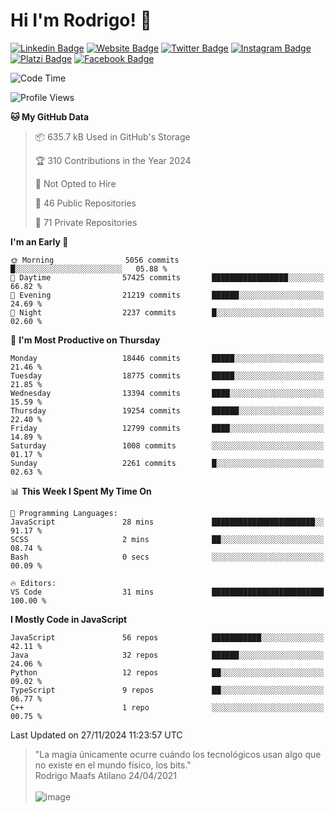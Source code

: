 # Hi I'm Rodrigo! 👋
[![Linkedin Badge](https://img.shields.io/badge/-rmaafs-blue?style=flat&logo=Linkedin&logoColor=white&link=https://www.linkedin.com/in/rmaafs/)](https://www.linkedin.com/in/rmaafs/)
[![Website Badge](https://img.shields.io/badge/-rmaafs.com-0a192f?style=flat&logo=Google-Chrome&logoColor=white&link=https://rmaafs.com)](https://rmaafs.com)
[![Twitter Badge](https://img.shields.io/badge/-@royendero-1ca0f1?style=flat&labelColor=1ca0f1&logo=twitter&logoColor=white&link=https://twitter.com/royendero)](https://twitter.com/royendero)
[![Instagram Badge](https://img.shields.io/badge/-@rmaafs-purple?style=flat&logo=instagram&logoColor=white&link=https://instagram.com/rmaafs/)](https://instagram.com/rmaafs)
[![Platzi Badge](https://img.shields.io/badge/-rmaafs-203845?style=flat&logo=Platzi&logoColor=98CA3F&link=https://platzi.com/p/rmaafs/)](https://platzi.com/p/rmaafs/)
[![Facebook Badge](https://img.shields.io/badge/-rmaafs-046CE4?style=flat&logo=Facebook&logoColor=white&link=https://www.facebook.com/rmaafs/)](https://www.facebook.com/rmaafs/)

<!--START_SECTION:waka-->
![Code Time](http://img.shields.io/badge/Code%20Time-3%2C104%20hrs%2040%20mins-blue)

![Profile Views](http://img.shields.io/badge/Profile%20Views-0-blue)

**🐱 My GitHub Data** 

> 📦 635.7 kB Used in GitHub's Storage 
 > 
> 🏆 310 Contributions in the Year 2024
 > 
> 🚫 Not Opted to Hire
 > 
> 📜 46 Public Repositories 
 > 
> 🔑 71 Private Repositories 
 > 
**I'm an Early 🐤** 

```text
🌞 Morning                5056 commits        █░░░░░░░░░░░░░░░░░░░░░░░░   05.88 % 
🌆 Daytime                57425 commits       █████████████████░░░░░░░░   66.82 % 
🌃 Evening                21219 commits       ██████░░░░░░░░░░░░░░░░░░░   24.69 % 
🌙 Night                  2237 commits        █░░░░░░░░░░░░░░░░░░░░░░░░   02.60 % 
```
📅 **I'm Most Productive on Thursday** 

```text
Monday                   18446 commits       █████░░░░░░░░░░░░░░░░░░░░   21.46 % 
Tuesday                  18775 commits       █████░░░░░░░░░░░░░░░░░░░░   21.85 % 
Wednesday                13394 commits       ████░░░░░░░░░░░░░░░░░░░░░   15.59 % 
Thursday                 19254 commits       ██████░░░░░░░░░░░░░░░░░░░   22.40 % 
Friday                   12799 commits       ████░░░░░░░░░░░░░░░░░░░░░   14.89 % 
Saturday                 1008 commits        ░░░░░░░░░░░░░░░░░░░░░░░░░   01.17 % 
Sunday                   2261 commits        █░░░░░░░░░░░░░░░░░░░░░░░░   02.63 % 
```


📊 **This Week I Spent My Time On** 

```text
💬 Programming Languages: 
JavaScript               28 mins             ███████████████████████░░   91.17 % 
SCSS                     2 mins              ██░░░░░░░░░░░░░░░░░░░░░░░   08.74 % 
Bash                     0 secs              ░░░░░░░░░░░░░░░░░░░░░░░░░   00.09 % 

🔥 Editors: 
VS Code                  31 mins             █████████████████████████   100.00 % 
```

**I Mostly Code in JavaScript** 

```text
JavaScript               56 repos            ███████████░░░░░░░░░░░░░░   42.11 % 
Java                     32 repos            ██████░░░░░░░░░░░░░░░░░░░   24.06 % 
Python                   12 repos            ██░░░░░░░░░░░░░░░░░░░░░░░   09.02 % 
TypeScript               9 repos             ██░░░░░░░░░░░░░░░░░░░░░░░   06.77 % 
C++                      1 repo              ░░░░░░░░░░░░░░░░░░░░░░░░░   00.75 % 
```




 Last Updated on 27/11/2024 11:23:57 UTC
<!--END_SECTION:waka-->

> "La magia únicamente ocurre cuándo los tecnológicos usan algo que no existe en el mundo físico, los bits."<br>
>  Rodrigo Maafs Atilano 24/04/2021
<br><br>
![image](https://user-images.githubusercontent.com/47652130/116024039-ff6eb680-a612-11eb-8b42-290c8922697e.png)
